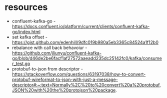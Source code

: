 # resources

- confluent-kafka-go - https://docs.confluent.io/platform/current/clients/confluent-kafka-go/index.html
- set kafka offset - https://gist.github.com/edenhill/9dfc019b980a5eb3365c84524a1f12b0
- rebalance with call back behavoiur - https://github.com/jliunyu/confluent-kafka-go/blob/d46de2be6facf1af27572aaeadd235dc25142fc0/kafka/consumer_test.go
- protobuf-to-json from descriptor - https://stackoverflow.com/questions/63197038/how-to-convert-protobuf-wireformat-to-json-with-just-a-message-descriptor#:~:text=Normally%2C%20to%20convert%20a%20protobuf,JSON%20with%20the%20protojson%20package.
